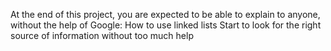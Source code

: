At the end of this project, you are expected to be able to explain to anyone, without the help of Google:
How to use linked lists
Start to look for the right source of information without too much help
